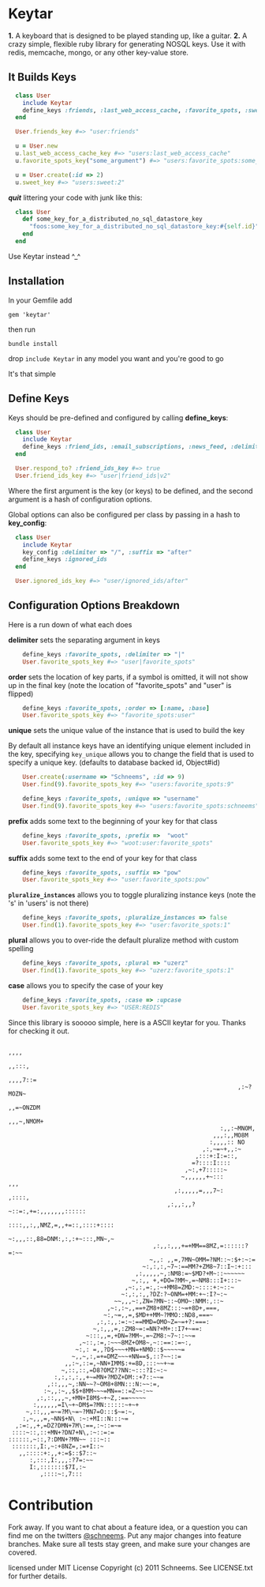 Keytar
======

**1.** A keyboard that is designed to be played standing up, like a guitar.
**2.** A crazy simple, flexible ruby library for generating NOSQL keys. Use it with redis, memcache, mongo, or any other key-value store.

It Builds Keys
--------

```ruby
  class User
    include Keytar
    define_keys :friends, :last_web_access_cache, :favorite_spots, :sweet
  end

  User.friends_key #=> "user:friends"

  u = User.new
  u.last_web_access_cache_key #=> "users:last_web_access_cache"
  u.favorite_spots_key("some_argument") #=> "users:favorite_spots:some_argument"

  u = User.create(:id => 2)
  u.sweet_key #=> "users:sweet:2"
```

___quit___ littering your code with junk like this:
```ruby
  class User
    def some_key_for_a_distributed_no_sql_datastore_key
      "foos:some_key_for_a_distributed_no_sql_datastore_key:#{self.id}"
    end
  end
```

Use Keytar instead ^_^


Installation
------------
In your Gemfile add

    gem 'keytar'

then run

    bundle install

drop `include Keytar` in any model you want and you're good to go


It's that simple

Define Keys
-------------
Keys should be pre-defined and configured by calling **define\_keys**:

```ruby
  class User
    include Keytar
    define_keys :friend_ids, :email_subscriptions, :news_feed, :delimiter => "|", :version => "v2"
  end

  User.respond_to? :friend_ids_key #=> true
  User.friend_ids_key #=> "user|friend_ids|v2"
```

Where the first argument is the key (or keys) to be defined, and the second argument is a hash of configuration options.


Global options can also be configured per class by passing in a hash to **key_config**:

```ruby
  class User
    include Keytar
    key_config :delimiter => "/", :suffix => "after"
    define_keys :ignored_ids
  end

  User.ignored_ids_key #=> "user/ignored_ids/after"
```

Configuration Options Breakdown
------------------------
Here is a run down of what each does

**delimiter** sets the separating argument in keys
```ruby
    define_keys :favorite_spots, :delimiter => "|"
    User.favorite_spots_key #=> "user|favorite_spots"
```

**order** sets the location of key parts, if a symbol is omitted, it will not show up in the final key (note the location of "favorite_spots" and "user" is flipped)
```ruby
    define_keys :favorite_spots, :order => [:name, :base]
    User.favorite_spots_key #=> "favorite_spots:user"
```
**unique** sets the unique value of the instance that is used to build the key

By default all instance keys have an identifying unique element included in the key, specifying `key_unique` allows you to change the field that is used to specify a unique key. (defaults to database backed id, Object#id)

```ruby
    User.create(:username => "Schneems", :id => 9)
    User.find(9).favorite_spots_key #=> "users:favorite_spots:9"

    define_keys :favorite_spots, :unique => "username"
    User.find(9).favorite_spots_key #=> "users:favorite_spots:schneems"
```

**prefix** adds some text to the beginning of your key for that class

```ruby
    define_keys :favorite_spots, :prefix =>  "woot"
    User.favorite_spots_key #=> "woot:user:favorite_spots"
```

**suffix** adds some text to the end of your key for that class

```ruby
    define_keys :favorite_spots, :suffix => "pow"
    User.favorite_spots_key #=> "user:favorite_spots:pow"
```

**`pluralize_instances`** allows you to toggle pluralizing instance keys (note the 's' in 'users' is not there)

```ruby
    define_keys :favorite_spots, :pluralize_instances => false
    User.find(1).favorite_spots_key #=> "user:favorite_spots:1"
```

**plural** allows you to over-ride the default pluralize method with custom spelling

```ruby
    define_keys :favorite_spots, :plural => "uzerz"
    User.find(1).favorite_spots_key #=> "uzerz:favorite_spots:1"
```

**case** allows you to specify the case of your key

```ruby
    define_keys :favorite_spots, :case => :upcase
    User.favorite_spots_key #=> "USER:REDIS"
```

Since this library is sooooo simple, here is a ASCII keytar for you. Thanks for checking it out.

                                                                         ,,,,
                                                                        ,,:::,
                                                                      ,,,,7::=
                                                                     ,:~?MOZN~
                                                                   ,,=~ONZDM
                                                                 ,,,~,NMOM+
                                                                :,,:~MNOM,
                                                              ,,,:,,MO8M
                                                             :,,,,:: NO
                                                           ,:,~=~+,,:~
                                                         ,:::+:I:=::,
                                                        =?::::I::::
                                                      ,~:,+7:::::~
                                                     ~,,,,,,+~:::           ,,,
                                                   ,:,,,,,=,,,7~:         ,::::,
                                                 ,:,,:,,?~::=:,+=:,,,,,,,::::::
                                                ::::,,:,,NMZ,=,,+=::,::::+::::
                                               ~:,,,::,88=DNM:,:,:+~:::,MN~,~
                                             ,:,,:,,,+=+MM==8MZ,=::::::?=:~~
                                            ~,,: ,,=,7MN~OMM=?NM::~:$+:~:=
                                          ~:,:,:,~7~:==MM?+ZM8~7::I~:+:::
                                        ,:,,,,,~,:NM8:=~$MD?+M~::~~~~~~
                                       ~,:,, +,+DO=?MM~,=~NM8:::I+:::~
                                     ,~:,:,=:,:~+MM8=ZMD:~::::+:~::~
                                    ~:,:,:,,?DZ:?~ONM=+MM:+~:I?~:~
                                  ~~,,,~:,ZN=?MN~::~OMO~:NMM:,::~
                                ,~:,:~,,==+ZM8+8MZ:::~=+8D+,===,
                               ~:,~=,,=,$MD++MM~?MMO::ND8,===~
                             ,:,:,,:=:~:==MMD=OMO~Z=~=+?:===:
                            ~,:,,,=,:ZM8~=:=NN?+M+::I7+~==:
                          ~:::,,=,+DN=?MM~,=~ZM8:~7~::~~=
                        ,~::,:=,:~~~8MZ+OM8~,~::==::=~:,
                       ~:,: =,,?D$~~~+MN=+NMO::$~~~~~=
                      ~,,~,:,=+=DMZ~~~+NN==$,::?~~::=
                    ,,:~,::=,~NN+IMM$:+=8D,:::~~+~=
                   ~,::,::,=D8?OMZ??NN:~:::?I:~:~
                 :,:,:,:,,+~=MN+?MDZ+DM::+7::~~=
               ,::,,,~,:NN~~?~OM8+8MN:::N:~~:=,
              :~,,:~,,$$+8MM~~~=MN==::=Z~~:~~
            ,:,::,,,~,+MN+I8M$~+~Z,:==~~~~~
           :,,,,,,=I\~+~DM$=?MN::::::~+~+
         ~,::,,,=~=?M\~=~?MN7=O:::$~=:~,
        :,~,,,=,~NN$+N\ :~:+MI::N:::~=
      ,:=:,,+,=DZ?DMN+7M\:==,:~::=~=
     ::::~::,::+MN+?DN7+N\,:~::=:=
    ::::::,~::,?:DMN+?MN~~ :::~::
     :::::::,I:,~:+8NZ=,:=+I::~
       ,,:::::+:,,+:=$::$7::~
          :,:::,I:,,,:?7=:~~
          I:,:::::::$7I,:~
             ,::::~:,7:::


Contribution
============

Fork away. If you want to chat about a feature idea, or a question you can find me on the twitters [@schneems](http://twitter.com/schneems).  Put any major changes into feature branches. Make sure all tests stay green, and make sure your changes are covered.


licensed under MIT License
Copyright (c) 2011 Schneems. See LICENSE.txt for
further details.
